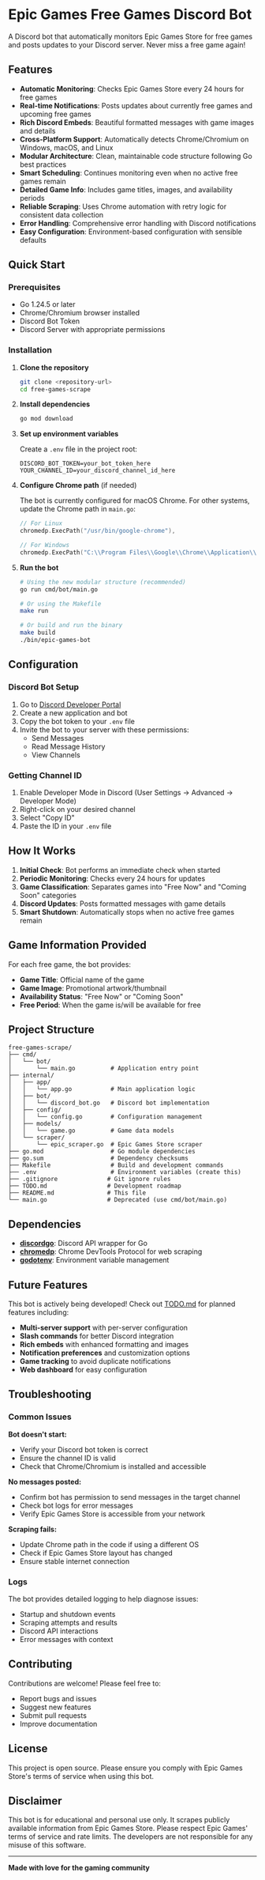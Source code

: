 # Epic Games Free Games Discord Bot

A Discord bot that automatically monitors Epic Games Store for free games and posts updates to your Discord server. Never miss a free game again!

## Features

- **Automatic Monitoring**: Checks Epic Games Store every 24 hours for free games
- **Real-time Notifications**: Posts updates about currently free games and upcoming free games
- **Rich Discord Embeds**: Beautiful formatted messages with game images and details
- **Cross-Platform Support**: Automatically detects Chrome/Chromium on Windows, macOS, and Linux
- **Modular Architecture**: Clean, maintainable code structure following Go best practices
- **Smart Scheduling**: Continues monitoring even when no active free games remain
- **Detailed Game Info**: Includes game titles, images, and availability periods
- **Reliable Scraping**: Uses Chrome automation with retry logic for consistent data collection
- **Error Handling**: Comprehensive error handling with Discord notifications
- **Easy Configuration**: Environment-based configuration with sensible defaults

## Quick Start

### Prerequisites

- Go 1.24.5 or later
- Chrome/Chromium browser installed
- Discord Bot Token
- Discord Server with appropriate permissions

### Installation

1. **Clone the repository**
   ```bash
   git clone <repository-url>
   cd free-games-scrape
   ```

2. **Install dependencies**
   ```bash
   go mod download
   ```

3. **Set up environment variables**
   
   Create a `.env` file in the project root:
   ```env
   DISCORD_BOT_TOKEN=your_bot_token_here
   YOUR_CHANNEL_ID=your_discord_channel_id_here
   ```

4. **Configure Chrome path** (if needed)
   
   The bot is currently configured for macOS Chrome. For other systems, update the Chrome path in `main.go`:
   ```go
   // For Linux
   chromedp.ExecPath("/usr/bin/google-chrome"),
   
   // For Windows
   chromedp.ExecPath("C:\\Program Files\\Google\\Chrome\\Application\\chrome.exe"),
   ```

5. **Run the bot**
   ```bash
   # Using the new modular structure (recommended)
   go run cmd/bot/main.go
   
   # Or using the Makefile
   make run
   
   # Or build and run the binary
   make build
   ./bin/epic-games-bot
   ```

## Configuration

### Discord Bot Setup

1. Go to [Discord Developer Portal](https://discord.com/developers/applications)
2. Create a new application and bot
3. Copy the bot token to your `.env` file
4. Invite the bot to your server with these permissions:
   - Send Messages
   - Read Message History
   - View Channels

### Getting Channel ID

1. Enable Developer Mode in Discord (User Settings → Advanced → Developer Mode)
2. Right-click on your desired channel
3. Select "Copy ID"
4. Paste the ID in your `.env` file

## How It Works

1. **Initial Check**: Bot performs an immediate check when started
2. **Periodic Monitoring**: Checks every 24 hours for updates
3. **Game Classification**: Separates games into "Free Now" and "Coming Soon" categories
4. **Discord Updates**: Posts formatted messages with game details
5. **Smart Shutdown**: Automatically stops when no active free games remain

## Game Information Provided

For each free game, the bot provides:
- **Game Title**: Official name of the game
- **Game Image**: Promotional artwork/thumbnail
- **Availability Status**: "Free Now" or "Coming Soon"
- **Free Period**: When the game is/will be available for free

## Project Structure

```
free-games-scrape/
├── cmd/
│   └── bot/
│       └── main.go          # Application entry point
├── internal/
│   ├── app/
│   │   └── app.go           # Main application logic
│   ├── bot/
│   │   └── discord_bot.go   # Discord bot implementation
│   ├── config/
│   │   └── config.go        # Configuration management
│   ├── models/
│   │   └── game.go          # Game data models
│   └── scraper/
│       └── epic_scraper.go  # Epic Games Store scraper
├── go.mod                   # Go module dependencies
├── go.sum                   # Dependency checksums
├── Makefile                 # Build and development commands
├── .env                     # Environment variables (create this)
├── .gitignore              # Git ignore rules
├── TODO.md                 # Development roadmap
├── README.md               # This file
└── main.go                 # Deprecated (use cmd/bot/main.go)
```

## Dependencies

- **[discordgo](https://github.com/bwmarrin/discordgo)**: Discord API wrapper for Go
- **[chromedp](https://github.com/chromedp/chromedp)**: Chrome DevTools Protocol for web scraping
- **[godotenv](https://github.com/joho/godotenv)**: Environment variable management

## Future Features

This bot is actively being developed! Check out [TODO.md](TODO.md) for planned features including:

- **Multi-server support** with per-server configuration
- **Slash commands** for better Discord integration
- **Rich embeds** with enhanced formatting and images
- **Notification preferences** and customization options
- **Game tracking** to avoid duplicate notifications
- **Web dashboard** for easy configuration

## Troubleshooting

### Common Issues

**Bot doesn't start:**
- Verify your Discord bot token is correct
- Ensure the channel ID is valid
- Check that Chrome/Chromium is installed and accessible

**No messages posted:**
- Confirm bot has permission to send messages in the target channel
- Check bot logs for error messages
- Verify Epic Games Store is accessible from your network

**Scraping fails:**
- Update Chrome path in the code if using a different OS
- Check if Epic Games Store layout has changed
- Ensure stable internet connection

### Logs

The bot provides detailed logging to help diagnose issues:
- Startup and shutdown events
- Scraping attempts and results
- Discord API interactions
- Error messages with context

## Contributing

Contributions are welcome! Please feel free to:
- Report bugs and issues
- Suggest new features
- Submit pull requests
- Improve documentation

## License

This project is open source. Please ensure you comply with Epic Games Store's terms of service when using this bot.

## Disclaimer

This bot is for educational and personal use only. It scrapes publicly available information from Epic Games Store. Please respect Epic Games' terms of service and rate limits. The developers are not responsible for any misuse of this software.

---

**Made with love for the gaming community**
